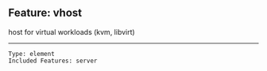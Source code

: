 ## Feature: vhost

<website-feature> host for virtual workloads (kvm, libvirt) </website-feature>

---

	Type: element
	Included Features: server

#

